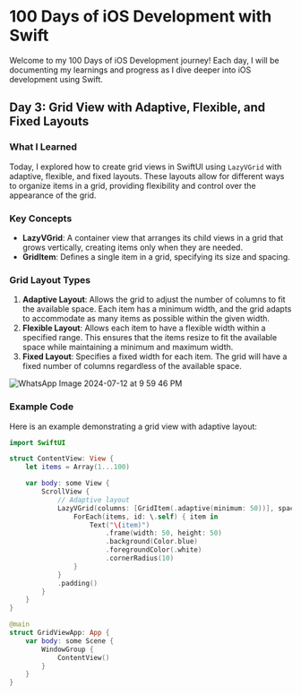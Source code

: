 # 100 Days of iOS Development with Swift

Welcome to my 100 Days of iOS Development journey! Each day, I will be documenting my learnings and progress as I dive deeper into iOS development using Swift.

## Day 3: Grid View with Adaptive, Flexible, and Fixed Layouts

### What I Learned
Today, I explored how to create grid views in SwiftUI using `LazyVGrid` with adaptive, flexible, and fixed layouts. These layouts allow for different ways to organize items in a grid, providing flexibility and control over the appearance of the grid.

### Key Concepts
- **LazyVGrid**: A container view that arranges its child views in a grid that grows vertically, creating items only when they are needed.
- **GridItem**: Defines a single item in a grid, specifying its size and spacing.


### Grid Layout Types
1. **Adaptive Layout**: Allows the grid to adjust the number of columns to fit the available space. Each item has a minimum width, and the grid adapts to accommodate as many items as possible within the given width.
2. **Flexible Layout**: Allows each item to have a flexible width within a specified range. This ensures that the items resize to fit the available space while maintaining a minimum and maximum width.
3. **Fixed Layout**: Specifies a fixed width for each item. The grid will have a fixed number of columns regardless of the available space.

![WhatsApp Image 2024-07-12 at 9 59 46 PM](https://github.com/user-attachments/assets/a98b11d5-c80b-461b-8947-63d875a30780)
### Example Code
Here is an example demonstrating a grid view with adaptive layout:

```swift
import SwiftUI

struct ContentView: View {
    let items = Array(1...100)

    var body: some View {
        ScrollView {
            // Adaptive layout
            LazyVGrid(columns: [GridItem(.adaptive(minimum: 50))], spacing: 20) {
                ForEach(items, id: \.self) { item in
                    Text("\(item)")
                        .frame(width: 50, height: 50)
                        .background(Color.blue)
                        .foregroundColor(.white)
                        .cornerRadius(10)
                }
            }
            .padding()
        }
    }
}

@main
struct GridViewApp: App {
    var body: some Scene {
        WindowGroup {
            ContentView()
        }
    }
}
